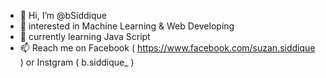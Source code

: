 - 👋 Hi, I’m @bSiddique
- 👀 interested in Machine Learning & Web Developing
- 🌱 currently learning Java Script
- 📫 Reach me on Facebook ( https://www.facebook.com/suzan.siddique ) or Instgram ( b.siddique_ )
